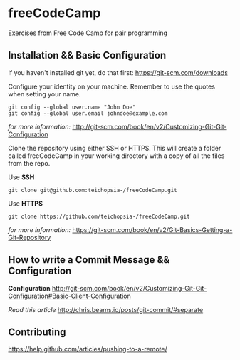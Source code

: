 # freeCodeCamp
Exercises from Free Code Camp for pair programming

## Installation && Basic Configuration 
If you haven't installed git yet, do that first:
https://git-scm.com/downloads


Configure your identity on your machine. Remember to use the quotes when setting your name.
```
git config --global user.name "John Doe"
git config --global user.email johndoe@example.com
```
*for more information:* 
http://git-scm.com/book/en/v2/Customizing-Git-Git-Configuration 


Clone the repository using either SSH or HTTPS. This will create a folder
called freeCodeCamp in your working directory with a copy of all the files 
from the repo.

Use **SSH**
```
git clone git@github.com:teichopsia-/freeCodeCamp.git
```

Use **HTTPS**
```
git clone https://github.com/teichopsia-/freeCodeCamp.git
```
*for more information:* 
https://git-scm.com/book/en/v2/Git-Basics-Getting-a-Git-Repository
 

## How to write a Commit Message && Configuration
**Configuration**
http://git-scm.com/book/en/v2/Customizing-Git-Git-Configuration#Basic-Client-Configuration

*Read this article*
http://chris.beams.io/posts/git-commit/#separate


## Contributing
https://help.github.com/articles/pushing-to-a-remote/
